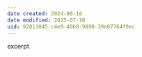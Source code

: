 ```yaml
---
date created: 2024-06-10
date modified: 2025-07-10
uid: 92811045-c4e9-40b8-9890-39e07764f9ec
---
```


excerpt

<!-- more -->
